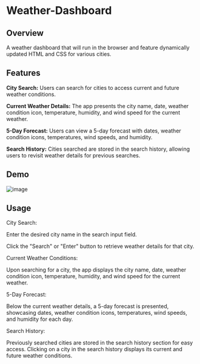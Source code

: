 # Weather-Dashboard

## Overview

A weather dashboard that will run in the browser and feature dynamically updated HTML and CSS for various cities.

## Features

**City Search:** Users can search for cities to access current and future weather conditions.

**Current Weather Details:** The app presents the city name, date, weather condition icon, temperature, humidity, and wind speed for the current weather.

**5-Day Forecast:** Users can view a 5-day forecast with dates, weather condition icons, temperatures, wind speeds, and humidity.

**Search History:** Cities searched are stored in the search history, allowing users to revisit weather details for previous searches.

## Demo

![image](https://github.com/CoralDarling/Weather-Dashboard/assets/109124878/3743ce94-f038-49d1-8d50-39b9dd7ae532)


## Usage

City Search:

Enter the desired city name in the search input field.

Click the "Search" or "Enter" button to retrieve weather details for that city.


Current Weather Conditions:

Upon searching for a city, the app displays the city name, date, weather condition icon, temperature, humidity, and wind speed for the current weather.


5-Day Forecast:

Below the current weather details, a 5-day forecast is presented, showcasing dates, weather condition icons, temperatures, wind speeds, and humidity for each day.


Search History:

Previously searched cities are stored in the search history section for easy access. Clicking on a city in the search history displays its current and future weather conditions.

